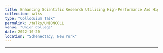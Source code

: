 ```yaml
---
title: Enhancing Scientific Research Utilizing High-Performance And High-Throughput Computing- An Overview With Uses In Nuclear And Particle Physics
collection: talks
type: "Colloquium Talk"
permalink: /talks/UNIONCOLL
venue: "Union College"
date: 2022-10-20
location: "Schenectady, New York"
---
```

_________________
